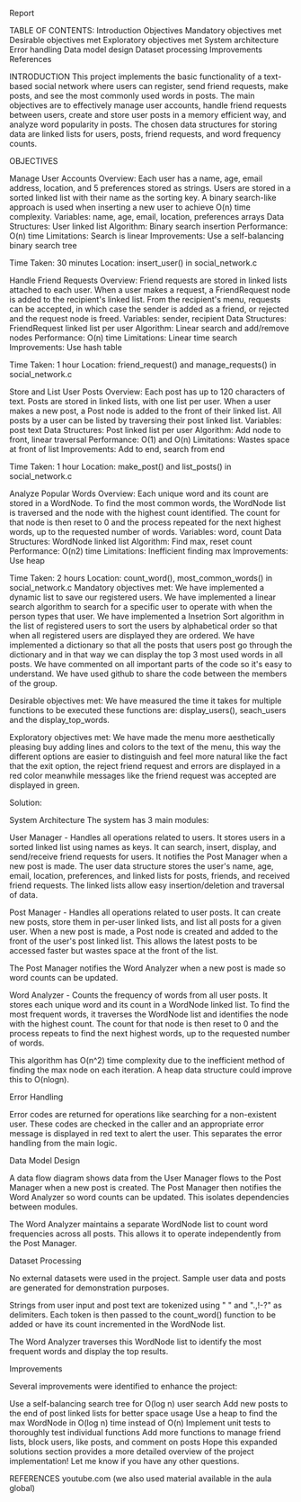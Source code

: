 Report

TABLE OF CONTENTS:
Introduction
Objectives
Mandatory objectives met
Desirable objectives met
Exploratory objectives met
System architecture
Error handling
Data model design
Dataset processing
Improvements
References

INTRODUCTION
This project implements the basic functionality of a text-based social network where users can register, send friend requests, make posts, and see the most commonly used words in posts. The main objectives are to effectively manage user accounts, handle friend requests between users, create and store user posts in a memory efficient way, and analyze word popularity in posts. The chosen data structures for storing data are linked lists for users, posts, friend requests, and word frequency counts.

OBJECTIVES

Manage User Accounts
Overview: Each user has a name, age, email address, location, and 5 preferences stored as strings. Users are stored in a sorted linked list with their name as the sorting key. A binary search-like approach is used when inserting a new user to achieve O(n) time complexity.
Variables: name, age, email, location, preferences arrays
Data Structures: User linked list
Algorithm: Binary search insertion
Performance: O(n) time
Limitations: Search is linear
Improvements: Use a self-balancing binary search tree

Time Taken: 30 minutes
Location: insert_user() in social_network.c

Handle Friend Requests
Overview: Friend requests are stored in linked lists attached to each user. When a user makes a request, a FriendRequest node is added to the recipient's linked list. From the recipient's menu, requests can be accepted, in which case the sender is added as a friend, or rejected and the request node is freed.
Variables: sender, recipient
Data Structures: FriendRequest linked list per user
Algorithm: Linear search and add/remove nodes
Performance: O(n) time
Limitations: Linear time search
Improvements: Use hash table

Time Taken: 1 hour
Location: friend_request() and manage_requests() in social_network.c

Store and List User Posts
Overview: Each post has up to 120 characters of text. Posts are stored in linked lists, with one list per user. When a user makes a new post, a Post node is added to the front of their linked list. All posts by a user can be listed by traversing their post linked list.
Variables: post text
Data Structures: Post linked list per user
Algorithm: Add node to front, linear traversal
Performance: O(1) and O(n)
Limitations: Wastes space at front of list
Improvements: Add to end, search from end

Time Taken: 1 hour
Location: make_post() and list_posts() in social_network.c

Analyze Popular Words
Overview: Each unique word and its count are stored in a WordNode. To find the most common words, the WordNode list is traversed and the node with the highest count identified. The count for that node is then reset to 0 and the process repeated for the next highest words, up to the requested number of words.
Variables: word, count
Data Structures: WordNode linked list
Algorithm: Find max, reset count
Performance: O(n2) time
Limitations: Inefficient finding max
Improvements: Use heap

Time Taken: 2 hours
Location: count_word(), most_common_words() in social_network.c
Mandatory objectives met:
We have implemented a dynamic list to save our registered users.
We have implemented a linear search algorithm to search for a specific user to operate with when the person types that user.
We have implemented a Insetrion Sort algorithm in the list of registered users to sort the users by alphabetical order so that when all registered users are displayed they are ordered.
We have implemented a dictionary so that all the posts that users post go through the dictionary and in that way we can display the top 3 most used words in all posts.
We have commented on all important parts of the code so it's easy to understand.
We have used github to share the code between the members of the group.


Desirable objectives met:
We have measured the time it takes for multiple functions to be executed these functions are: display_users(), seach_users and the display_top_words.

Exploratory objectives met:
We have made the menu more aesthetically pleasing buy adding lines and colors to the text of the menu, this way the different options are easier to distinguish and feel more natural like the fact that the exit option, the reject friend request  and errors are displayed in a red color meanwhile messages like the friend request was accepted are displayed in green.

Solution:

System Architecture
The system has 3 main modules:

User Manager - Handles all operations related to users. It stores users in a sorted linked list using names as keys. It can search, insert, display, and send/receive friend requests for users. It notifies the Post Manager when a new post is made.
The user data structure stores the user's name, age, email, location, preferences, and linked lists for posts, friends, and received friend requests. The linked lists allow easy insertion/deletion and traversal of data.

Post Manager - Handles all operations related to user posts. It can create new posts, store them in per-user linked lists, and list all posts for a given user.
When a new post is made, a Post node is created and added to the front of the user's post linked list. This allows the latest posts to be accessed faster but wastes space at the front of the list.

The Post Manager notifies the Word Analyzer when a new post is made so word counts can be updated.

Word Analyzer - Counts the frequency of words from all user posts. It stores each unique word and its count in a WordNode linked list.
To find the most frequent words, it traverses the WordNode list and identifies the node with the highest count. The count for that node is then reset to 0 and the process repeats to find the next highest words, up to the requested number of words.

This algorithm has O(n^2) time complexity due to the inefficient method of finding the max node on each iteration. A heap data structure could improve this to O(nlogn).

Error Handling

Error codes are returned for operations like searching for a non-existent user. These codes are checked in the caller and an appropriate error message is displayed in red text to alert the user. This separates the error handling from the main logic.




Data Model Design

A data flow diagram shows data from the User Manager flows to the Post Manager when a new post is created. The Post Manager then notifies the Word Analyzer so word counts can be updated. This isolates dependencies between modules.

The Word Analyzer maintains a separate WordNode list to count word frequencies across all posts. This allows it to operate independently from the Post Manager.

Dataset Processing

No external datasets were used in the project. Sample user data and posts are generated for demonstration purposes.

Strings from user input and post text are tokenized using " " and ".,!-?" as delimiters. Each token is then passed to the count_word() function to be added or have its count incremented in the WordNode list.

The Word Analyzer traverses this WordNode list to identify the most frequent words and display the top results.

Improvements

Several improvements were identified to enhance the project:

Use a self-balancing search tree for O(log n) user search
Add new posts to the end of post linked lists for better space usage
Use a heap to find the max WordNode in O(log n) time instead of O(n)
Implement unit tests to thoroughly test individual functions
Add more functions to manage friend lists, block users, like posts, and comment on posts
Hope this expanded solutions section provides a more detailed overview of the project implementation! Let me know if you have any other questions.


REFERENCES 
youtube.com
(we also used material available in the aula global)

